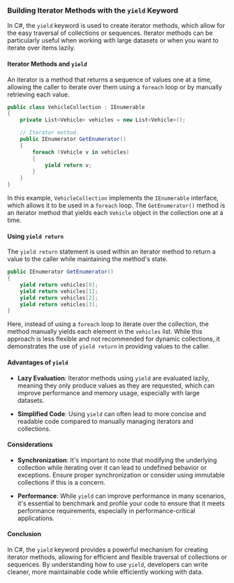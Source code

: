 ### Building Iterator Methods with the `yield` Keyword

In C#, the `yield` keyword is used to create iterator methods, which allow for the easy traversal of collections or sequences. Iterator methods can be particularly useful when working with large datasets or when you want to iterate over items lazily.

#### Iterator Methods and `yield`

An iterator is a method that returns a sequence of values one at a time, allowing the caller to iterate over them using a `foreach` loop or by manually retrieving each value. 

```csharp
public class VehicleCollection : IEnumerable
{
    private List<Vehicle> vehicles = new List<Vehicle>();

    // Iterator method.
    public IEnumerator GetEnumerator()
    {
        foreach (Vehicle v in vehicles)
        {
            yield return v;
        }
    }
}
```

In this example, `VehicleCollection` implements the `IEnumerable` interface, which allows it to be used in a `foreach` loop. The `GetEnumerator()` method is an iterator method that yields each `Vehicle` object in the collection one at a time.

#### Using `yield return`

The `yield return` statement is used within an iterator method to return a value to the caller while maintaining the method's state.

```csharp
public IEnumerator GetEnumerator()
{
    yield return vehicles[0];
    yield return vehicles[1];
    yield return vehicles[2];
    yield return vehicles[3];
}
```

Here, instead of using a `foreach` loop to iterate over the collection, the method manually yields each element in the `vehicles` list. While this approach is less flexible and not recommended for dynamic collections, it demonstrates the use of `yield return` in providing values to the caller.

#### Advantages of `yield`

- **Lazy Evaluation**: Iterator methods using `yield` are evaluated lazily, meaning they only produce values as they are requested, which can improve performance and memory usage, especially with large datasets.
  
- **Simplified Code**: Using `yield` can often lead to more concise and readable code compared to manually managing iterators and collections.

#### Considerations

- **Synchronization**: It's important to note that modifying the underlying collection while iterating over it can lead to undefined behavior or exceptions. Ensure proper synchronization or consider using immutable collections if this is a concern.

- **Performance**: While `yield` can improve performance in many scenarios, it's essential to benchmark and profile your code to ensure that it meets performance requirements, especially in performance-critical applications.

#### Conclusion

In C#, the `yield` keyword provides a powerful mechanism for creating iterator methods, allowing for efficient and flexible traversal of collections or sequences. By understanding how to use `yield`, developers can write cleaner, more maintainable code while efficiently working with data.